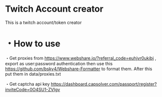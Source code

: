 # Twitch Account creator
This is a twitch account/token creator

# ・How to use
・Get proxies from https://www.webshare.io/?referral_code=euhjvr0ukibj , export as user:password authentication then use this https://github.com/bsky4/Webshare-Formatter to format them. After this put them in data/proxies.txt

・Get captcha api key https://dashboard.capsolver.com/passport/register?inviteCode=0O4SU1-ZVIgv






